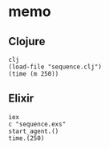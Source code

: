 # memo

## Clojure
```
clj
(load-file "sequence.clj")
(time (m 250))
```

## Elixir
```
iex
c "sequence.exs"
start_agent.()
time.(250)
```
